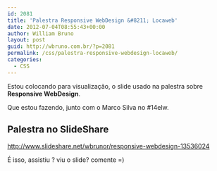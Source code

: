 ```yaml
---
id: 2081
title: 'Palestra Responsive WebDesign &#8211; Locaweb'
date: 2012-07-04T08:55:43+00:00
author: William Bruno
layout: post
guid: http://wbruno.com.br/?p=2081
permalink: /css/palestra-responsive-webdesign-locaweb/
categories:
  - CSS
---
```

Estou colocando para visualização, o slide usado na palestra sobre **Responsive WebDesign**.
  
Que estou fazendo, junto com o Marco Silva no #14elw.

## Palestra no SlideShare

<a href="http://www.slideshare.net/wbrunor/responsive-webdesign-13536024" rel="external nofolow">http://www.slideshare.net/wbrunor/responsive-webdesign-13536024</a>

É isso, assistiu ? viu o slide? comente =)